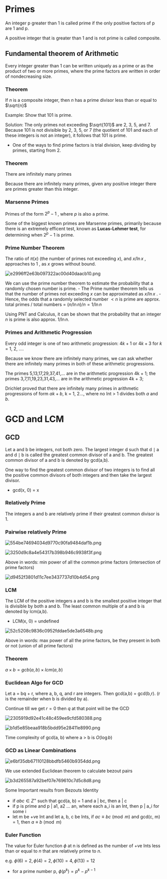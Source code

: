 # Primes 

An integer p greater than 1 is called prime if the only positive factors of p are 1 and p.

A positive integer that is greater than 1 and is not prime is called composite.

## Fundamental theorem of Arithmetic

Every integer greater than 1 can be written uniquely as a prime or as the product of two or more primes, where the prime factors are written in order of nondecreasing size.

### Theorem 

If $n$ is a composite integer, then $n$ has a prime divisor less than or equal to $\sqrt{n}$ 


Example: Show that 101 is prime. 

Solution: The only primes not exceeding $\sqrt{101}$  are 2, 3, 5, and 7. Because 101 is not divisible by 2, 3, 5, or 7 (the quotient of 101 and each of these integers is not an integer), it follows that 101 is prime. 

- One of the ways to find prime factors is trial division, keep dividing by primes, starting from 2.


### Theorem

There are infinitely many primes

Because there are infinitely many primes, given any positive integer there are primes greater than this integer.

### Marsenne Primes

Primes of the form $2^p - 1$ , where $p$ is also a prime.

Some of the biggest known primes are Marsenne primes, primarily because there is an extremely efficent test, known as **Lucas-Lehmer test**, for determining when $2^p - 1$ is prime.

### Prime Number Theorem

The ratio of $\pi(x)$ (the number of primes not exceeding $x$), and $x / \ln x$ , approaches to 1 , as $x$ grows without bound.

![e2996ff2e63b097322ac00d40daacb10.png](e2996ff2e63b097322ac00d40daacb10.png)

We can use the prime number theorem to estimate the probability that a randomly chosen number is prime.
    - The Prime number theorem tells us that the number of primes not exceeding $x$ can be approximated as $x / \ln x$ . 
    - Hence, the odds that a randomly selected number  $< n$ is prime are approx. total primes / total numbers = $(n / \ln n) / n = 1 / \ln n$  

Using PNT and Calculus, it can be shown that the probability that an integer $n$ is prime is also approx. $1 / \ln n$. 

### Primes and Arithmetic Progression

Every odd integer is one of two arithmetic progression: $4k + 1$ or $4k + 3$ for $k$ = 1, 2, .… 

Because we know there are infinitely many primes, we can ask whether there are infinitely many primes in both of these arithmetic progressions.

The primes 5,13,17,29,37,41,… are in the arithmetic progression 4k + 1; 
the primes 3,7,11,19,23,31,43,… are in the arithmetic progression 4k + 3; 

Drichlet proved that there are infinitely many primes in arithmetic progressions of form $ak + b$, k = 1, 2..., where no Int > 1 divides both $a$ and $b$.

# GCD and LCM

## GCD 

Let a and b be integers, not both zero. The largest integer d such that d ∣ a and d ∣ b is called the greatest common divisor of a and b. The greatest common divisor of a and b is denoted by gcd(a,b).

One way to find the greatest common divisor of two integers is to find all the positive common divisors of both integers and then take the largest divisor.

- gcd(x, 0) = x

### Relatively Prime

The integers a and b are relatively prime if their greatest common divisor is 1.

### Pairwise relatively Prime

![554be74694034d9770c90fa9484daf1b.png](554be74694034d9770c90fa9484daf1b.png)

![3250d9c8a4e54317b398b946c9938f3f.png](3250d9c8a4e54317b398b946c9938f3f.png)

Above in words: min power of all the common prime factors (intersection of prime factors)

![d9452f3801d11c7ee3437737d10b4d54.png](d9452f3801d11c7ee3437737d10b4d54.png)

### LCM 

The LCM of the positive integers a and b is the smallest positive integer that is divisible by both a and b. The least common multiple of a and b is denoted by lcm(a,b).

- LCM(x, 0) = undefined

![52c5208c9836c0952fddae5de3a6548b.png](52c5208c9836c0952fddae5de3a6548b.png)

Above in words: max power of all the prime factors, be they present in both or not (union of all prime factors)

### Theorem 

$a \times b = gcb (a, b) \times lcm (a, b)$ 

### Euclidean Algo for GCD

Let a = bq + r, where a, b, q, and r are integers. Then gcd(a,b) = gcd(b,r). (r is the remainder when b is divided by a).

Continue till we get $r = 0$ then $q$ at that point will be the GCD

![2305919d92e41c48c459ee9cfd580388.png](2305919d92e41c48c459ee9cfd580388.png)

![b1d5e85beaa918b5bdd95e28411e8990.png](b1d5e85beaa918b5bdd95e28411e8990.png)

Time complexity of gcd(a, b) where a > b is $O(\log b)$ 

### GCD as Linear Combinations 

![e6bf35db67110128bbdfb5460b9354dd.png](e6bf35db67110128bbdfb5460b9354dd.png)

We use extended Euclidean theorem to calculate bezout pairs

![b3d265587a92bef07e769610c7d5c8d8.png](b3d265587a92bef07e769610c7d5c8d8.png)


Some Important results from Bezouts Identity

- if $a b c \in Z^+$ such that gcd(a, b) = 1 and a | bc, then a | c
- if p is prime and p | a1, a2 … an, where each a_i is an Int, then p | a_i for some i
- let m be +ve Int and let a, b, c be Ints, if $ac \equiv bc \pmod m$ and gcd(c, m) = 1, then $a \equiv b \pmod m$ 

### Euler Function

The value for Euler function $\phi$ at n is defined as the number of +ve Ints less than or equal to $n$ that are relatively prime to $n$.

e.g. $\phi(6)=2, \phi(4)=2, \phi(10) = 4, \phi(13) = 12$ 

- for a prime number p, $\phi(p^k) = p^k - p^{k - 1}$ 